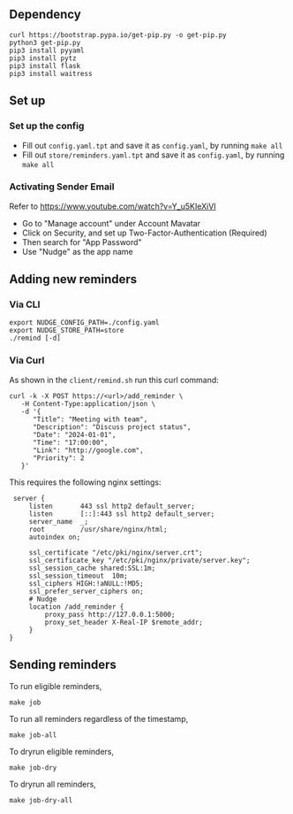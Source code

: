 
## Dependency

```
curl https://bootstrap.pypa.io/get-pip.py -o get-pip.py
python3 get-pip.py
pip3 install pyyaml
pip3 install pytz
pip3 install flask
pip3 install waitress
```

## Set up

### Set up the config

- Fill out `config.yaml.tpt` and save it as `config.yaml`, by running `make all`
- Fill out `store/reminders.yaml.tpt` and save it as `config.yaml`, by running `make all`

### Activating Sender Email

Refer to https://www.youtube.com/watch?v=Y_u5KIeXiVI

- Go to "Manage account" under Account Mavatar
- Click on Security, and set up Two-Factor-Authentication (Required)
- Then search for "App Password"
- Use "Nudge" as the app name

## Adding new reminders

### Via CLI

```
export NUDGE_CONFIG_PATH=./config.yaml
export NUDGE_STORE_PATH=store
./remind [-d]
```

### Via Curl

As shown in the `client/remind.sh` run this curl command:
```
curl -k -X POST https://<url>/add_reminder \
   -H Content-Type:application/json \
   -d '{
      "Title": "Meeting with team",
      "Description": "Discuss project status",
      "Date": "2024-01-01",
      "Time": "17:00:00",
      "Link": "http://google.com",
      "Priority": 2
   }'
```

This requires the following nginx settings:

```
 server {
     listen       443 ssl http2 default_server;
     listen       [::]:443 ssl http2 default_server;
     server_name  _;
     root         /usr/share/nginx/html;
     autoindex on;

     ssl_certificate "/etc/pki/nginx/server.crt";
     ssl_certificate_key "/etc/pki/nginx/private/server.key";
     ssl_session_cache shared:SSL:1m;
     ssl_session_timeout  10m;
     ssl_ciphers HIGH:!aNULL:!MD5;
     ssl_prefer_server_ciphers on;
     # Nudge
     location /add_reminder {
         proxy_pass http://127.0.0.1:5000;
         proxy_set_header X-Real-IP $remote_addr;
     }
}
```

## Sending reminders

To run eligible reminders,
```
make job
```

To run all reminders regardless of the timestamp,
```
make job-all
```

To dryrun eligible reminders,
```
make job-dry
```

To dryrun all reminders,
```
make job-dry-all
```
